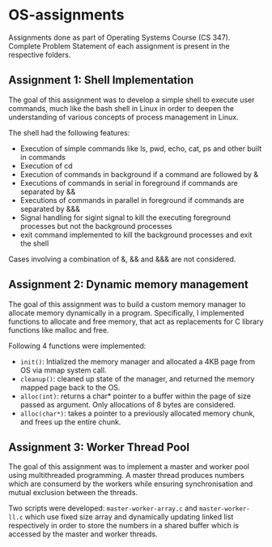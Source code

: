 # OS-assignments
Assignments done as part of Operating Systems Course (CS 347). Complete Problem Statement of each assignment is present in the respective folders.

## Assignment 1: Shell Implementation

The goal of this assignment was to develop a simple shell to execute user commands, much like the bash shell in
Linux in order to deepen the understanding of various concepts of process management in Linux.

The shell had the following features:

- Execution of simple commands like ls, pwd, echo, cat, ps and other built in commands
- Execution of cd
- Execution of commands in background if a command are followed by &
- Executions of commands in serial in foreground if commands are separated by &&
- Executions of commands in parallel in foreground if commands are separated by &&&
- Signal handling for sigint signal to kill the executing foreground processes but not the background processes
- exit command implemented to kill the background processes and exit the shell

Cases involving a combination of &, && and &&& are not considered.

## Assignment 2: Dynamic memory management

The goal of this assignment was to build a custom memory manager to allocate memory dynamically in a program. Specifically, I implemented functions to allocate and free memory, that act as replacements for C
library functions like malloc and free. 

Following 4 functions were implemented:

- `init()`: Intialized the memory manager and allocated a 4KB page from OS via mmap system call. 
- `cleanup()`: cleaned up state of the manager, and returned the memory mapped page back to the OS. 
- `alloc(int)`: returns a char* pointer to a buffer within the page of size passed as argument. Only allocations of 8 bytes are considered.
- `alloc(char*)`:  takes a pointer to a previously allocated memory chunk, and frees up the entire chunk.

## Assignment 3: Worker Thread Pool

The goal of this assignment was to implement a master and worker pool using multithreaded programming. A master thread produces numbers which are consumerd by the workers while ensuring synchronisation and mutual exclusion between the threads.

Two scripts were developed: `master-worker-array.c` and `master-worker-ll.c` which use fixed size array and dynamically updating linked list respectively in order to store the numbers in a shared buffer which is accessed by the master and worker threads. 
